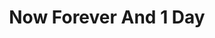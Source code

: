 ---
title: Now Forever And 1 Day
year: 2006-01-01
writer: Robby Valentine
composer: Robby Valentine
---